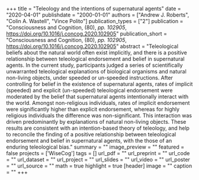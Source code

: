 +++
title = "Teleology and the intentions of supernatural agents"
date = "2020-04-01"
publishdate = "2000-01-01"
authors = ["Andrew J. Roberts", "Colin A. Wastell", "Vince Polito"]
publication_types = ["2"]
publication = "Consciousness and Cognition, (80), _pp. 102905_, https://doi.org/10.1016/j.concog.2020.102905"
publication_short = "Consciousness and Cognition, (80), _pp. 102905_, https://doi.org/10.1016/j.concog.2020.102905"
abstract = "Teleological beliefs about the natural world often exist implicitly, and there is a positive relationship between teleological endorsement and belief in supernatural agents. In the current study, participants judged a series of scientifically unwarranted teleological explanations of biological organisms and natural non-living objects, under speeded or un-speeded instructions. After controlling for belief in the existence of supernatural agents, rates of implicit (speeded) and explicit (un-speeded) teleological endorsement were moderated by the belief that supernatural agents intentionally interact with the world. Amongst non-religious individuals, rates of implicit endorsement were significantly higher than explicit endorsement, whereas for highly religious individuals the difference was non-significant. This interaction was driven predominantly by explanations of natural non-living objects. These results are consistent with an intention-based theory of teleology, and help to reconcile the finding of a positive relationship between teleological endorsement and belief in supernatural agents, with the those of an enduring teleological bias."
summary = ""
image_preview = ""
featured = false
projects = ['WiseCog']
tags = []
url_pdf = ""
url_preprint = ""
url_code = ""
url_dataset = ""
url_project = ""
url_slides = ""
url_video = ""
url_poster = ""
url_source = ""
math = true
highlight = true
[header]
image = ""
caption = ""
+++
